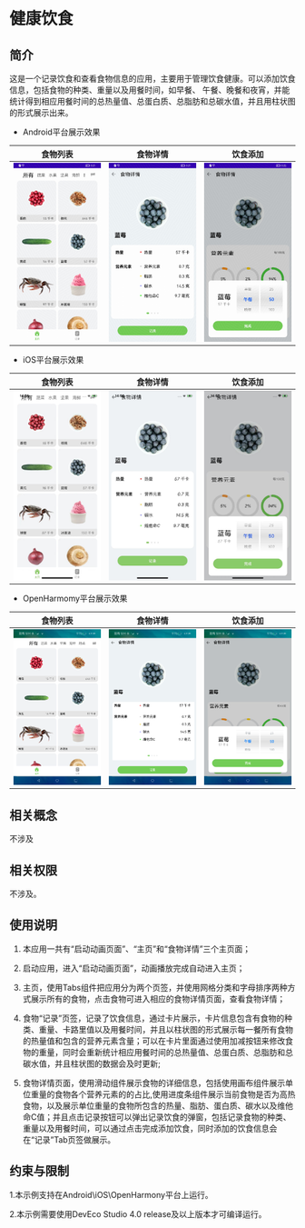 # 健康饮食
## 简介
这是一个记录饮食和查看食物信息的应用，主要用于管理饮食健康。可以添加饮食信息，包括食物的种类、重量以及用餐时间，如早餐、 午餐、晚餐和夜宵，并能统计得到相应用餐时间的总热量值、总蛋白质、总脂肪和总碳水值，并且用柱状图的形式展示出来。

* Android平台展示效果

|食物列表              |食物详情             |饮食添加              |
|---------------------|--------------------|---------------------|
|![](screenshots/device/android_home.jpg)|![](screenshots/device/android_detail.jpg)|![](screenshots/device/android_addFoodImg.jpg)|

* iOS平台展示效果

|食物列表              |食物详情             |饮食添加              |
|---------------------|--------------------|---------------------|
|![](screenshots/device/ios_home.jpg)|![](screenshots/device/ios_detail.jpg)|![](screenshots/device/ios_addFoodImg.jpg)|

* OpenHarmomy平台展示效果

|食物列表              |食物详情             |饮食添加              |
|---------------------|--------------------|---------------------|
|![](screenshots/device/oh_home.png)|![](screenshots/device/oh_detail.png)|![](screenshots/device/oh_addFoodImg.png)|

## 相关概念

不涉及

## 相关权限

不涉及。

## 使用说明

1. 本应用一共有“启动动画页面”、“主页”和“食物详情”三个主页面；

2. 启动应用，进入“启动动画页面”，动画播放完成自动进入主页；

3. 主页，使用Tabs组件把应用分为两个页签，并使用网格分类和字母排序两种方式展示所有的食物，点击食物可进入相应的食物详情页面，查看食物详情；

4. 食物“记录”页签，记录了饮食信息，通过卡片展示，卡片信息包含有食物的种类、重量、卡路里值以及用餐时间，并且以柱状图的形式展示每一餐所有食物的热量值和包含的营养元素含量；可以在卡片里面通过使用加减按钮来修改食物的重量，同时会重新统计相应用餐时间的总热量值、总蛋白质、总脂肪和总碳水值，并且柱状图的数据会及时更新;

5. 食物详情页面，使用滑动组件展示食物的详细信息，包括使用画布组件展示单位重量的食物各个营养元素的的占比,使用进度条组件展示当前食物是否为高热食物，以及展示单位重量的食物所包含的热量、脂肪、蛋白质、碳水以及维他命C值；并且点击记录按钮可以弹出记录饮食的弹窗，包括记录食物的种类、重量以及用餐时间，可以通过点击完成添加饮食，同时添加的饮食信息会在“记录”Tab页签做展示。

## 约束与限制

1.本示例支持在Android\iOS\OpenHarmony平台上运行。

2.本示例需要使用DevEco Studio 4.0 release及以上版本才可编译运行。
